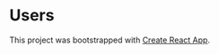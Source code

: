 # Users

This project was bootstrapped with [Create React App](https://github.com/facebook/create-react-app).
